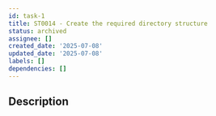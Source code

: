 ```yaml
---
id: task-1
title: ST0014 - Create the required directory structure
status: archived
assignee: []
created_date: '2025-07-08'
updated_date: '2025-07-08'
labels: []
dependencies: []
---
```


## Description
